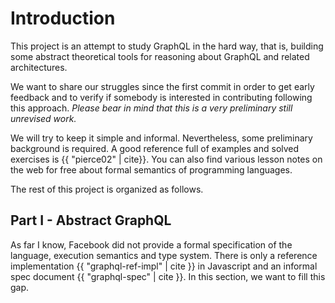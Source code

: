 # Introduction

This project is an attempt to study GraphQL in the hard way, that is, building some abstract theoretical tools for reasoning about GraphQL and related architectures.

We want to share our struggles since the first commit in order to get early feedback and to verify if somebody is interested in contributing following this approach. _Please bear in mind that this is a very preliminary still unrevised work._

We will try to keep it simple and informal. Nevertheless, some preliminary background is required. A good reference full of examples and solved exercises is {{ "pierce02" | cite}}. You can also find various lesson notes on the web for free about formal semantics of programming languages.

The rest of this project is organized as follows.

## Part I - Abstract GraphQL

As far I know, Facebook did not provide a formal specification of the language, execution semantics and type system. There is only a reference implementation {{ "graphql-ref-impl" | cite }} in Javascript and an informal spec document {{ "graphql-spec" | cite }}. In this section, we want to fill this gap.
